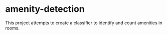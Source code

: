# amenity-detection
This project attempts to create a classifier to identify and count amenities in rooms.
